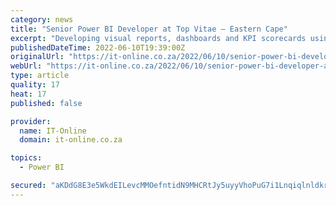 ```yaml
---
category: news
title: "Senior Power BI Developer at Top Vitae – Eastern Cape"
excerpt: "Developing visual reports, dashboards and KPI scorecards using Power BI desktop. Connecting to data sources, importing data and transforming data for Business Intelligence. Excellent in analytical thinking for translating data into informative visuals and ..."
publishedDateTime: 2022-06-10T19:39:00Z
originalUrl: "https://it-online.co.za/2022/06/10/senior-power-bi-developer-at-top-vitae-eastern-cape/"
webUrl: "https://it-online.co.za/2022/06/10/senior-power-bi-developer-at-top-vitae-eastern-cape/"
type: article
quality: 17
heat: 17
published: false

provider:
  name: IT-Online
  domain: it-online.co.za

topics:
  - Power BI

secured: "aKDdG8E3e5WkdEILevcMMOefntidN9MHCRtJy5uyyVhoPuG7i1LnqiqlnldkrNuQpCXOoDLiCbJ54nwHx63N31X64IVZ7QfAV21v1yJ20D9hAyO5i+2pAUL12642ZdTbBGrP1wzSBGcCBNGVb/zseRehTQbB8RZeZ3p3uldhaSsqhMSJUxyYyd/jfzdP+NjatATGqywEjsE3oAI8XwSu6lrUNLFglWxpCOs/mqTrxbWstkCKZWQuhtGf9M1ciatz7JcE5l0E8kt4eaQhU9GRYz0TmL5Ey0i9NYW17hpB518ju3cq8ejwXIinCNrMJlowEaTSFqs2WfjZxyOLKwr+pv/I/tb26w3cg8vw0R+8Srs=;FOE1bMu9xUSf7EUyqg5RWg=="
---
```


